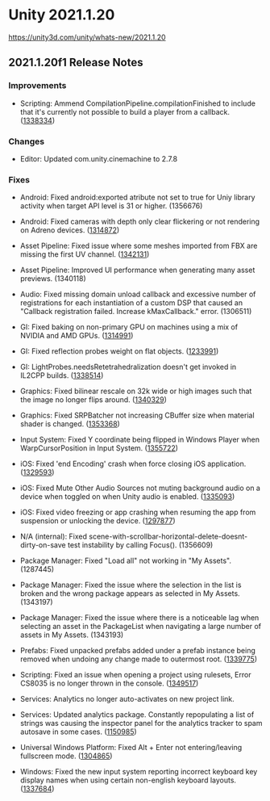 # Unity 2021.1.20
https://unity3d.com/unity/whats-new/2021.1.20

## 2021.1.20f1 Release Notes


### Improvements
<ul>
<li>Scripting: Ammend CompilationPipeline.compilationFinished to include that it's currently not possible to build a player from a callback. (<a href="https://issuetracker.unity3d.com/issues/error-appears-in-the-console-when-triggering-a-build-from-the-compilationfinished-callback">1338334</a>)</li>
</ul>

### Changes
<ul>
<li>Editor: Updated com.unity.cinemachine to 2.7.8</li>
</ul>

### Fixes
<ul>
<li><p>Android: Fixed android:exported atribute not set to true for Uniy library activity when target API level is 31 or higher. (1356676)</p></li>
<li><p>Android: Fixed cameras with depth only clear flickering or not rendering on Adreno devices. (<a href="https://issuetracker.unity3d.com/issues/opengles3-mobile-objects-with-shaders-flickering-when-using-urp-plus-camera-stacking">1314872</a>)</p></li>
<li><p>Asset Pipeline: Fixed issue where some meshes imported from FBX are missing the first UV channel. (<a href="https://issuetracker.unity3d.com/issues/fbx-model-has-broken-uv-mapping-when-the-imported-model-is-duplicated-or-using-a-newer-unity-version">1342131</a>)</p></li>
<li><p>Asset Pipeline: Improved UI performance when generating many asset previews. (1340118)</p></li>
<li><p>Audio: Fixed missing domain unload callback and excessive number of registrations for each instantiation of a custom DSP that caused an "Callback registration failed. Increase kMaxCallback." error. (1306511)</p></li>
<li><p>GI: Fixed baking on non-primary GPU on machines using a mix of NVIDIA and AMD GPUs. (<a href="https://issuetracker.unity3d.com/issues/gpu-plm-lightmapper-falls-back-to-cpu-plm-after-changing-gpu-baking-device">1314991</a>)</p></li>
<li><p>GI: Fixed reflection probes weight on flat objects. (<a href="https://issuetracker.unity3d.com/issues/weights-sum-of-reflection-probes-affecting-the-gameobject-gets-over-one-when-one-of-a-reflection-probes-is-inside-another-one">1233991</a>)</p></li>
<li><p>GI: LightProbes.needsRetetrahedralization doesn't get invoked in IL2CPP builds. (<a href="https://issuetracker.unity3d.com/issues/lightprobes-dot-needsretetrahedralization-doesnt-get-invoked-in-il2cpp-builds">1338514</a>)</p></li>
<li><p>Graphics: Fixed bilinear rescale on 32k wide or high images such that the image no longer flips around. (<a href="https://issuetracker.unity3d.com/issues/image-will-appear-flipped-when-using-the-bilinear-resize-algorithm">1340329</a>)</p></li>
<li><p>Graphics: Fixed SRPBatcher not increasing CBuffer size when material shader is changed. (<a href="https://issuetracker.unity3d.com/issues/srpbatcher-not-increasing-cbuffer-size-when-material-shader-is-changed">1353368</a>)</p></li>
<li><p>Input System: Fixed Y coordinate being flipped in Windows Player when WarpCursorPosition in Input System. (<a href="https://issuetracker.unity3d.com/issues/mouse-cursor-y-position-inverted-when-using-mouse-dot-current-dot-warpcursorposition">1355722</a>)</p></li>
<li><p>iOS: Fixed 'end Encoding' crash when force closing iOS application. (<a href="https://issuetracker.unity3d.com/issues/ios-crash-on-mtlreportfailure-dot-cold-dot-1-due-to-a-missing-endencoding-call-on-exiting-the-application">1329593</a>)</p></li>
<li><p>iOS: Fixed Mute Other Audio Sources not muting background audio on a device when toggled on when Unity audio is enabled. (<a href="https://issuetracker.unity3d.com/issues/ios-mute-other-audio-sources-is-not-muting-background-audio-on-a-device-when-toggled-on">1335093</a>)</p></li>
<li><p>iOS: Fixed video freezing or app crashing when resuming the app from suspension or unlocking the device. (<a href="https://issuetracker.unity3d.com/issues/ios-14-video-freezes-when-resuming-the-app-from-suspension-or-unlocking-the-device">1297877</a>)</p></li>
<li><p>N/A (internal): Fixed scene-with-scrollbar-horizontal-delete-doesnt-dirty-on-save test instability by calling Focus(). (1356609)</p></li>
<li><p>Package Manager: Fixed "Load all" not working in "My Assets". (1287445)</p></li>
<li><p>Package Manager: Fixed the issue where the selection in the list is broken and the wrong package appears as selected in My Assets. (1343197)</p></li>
<li><p>Package Manager: Fixed the issue where there is a noticeable lag when selecting an asset in the PackageList when navigating a large number of assets in My Assets. (1343193)</p></li>
<li><p>Prefabs: Fixed unpacked prefabs added under a prefab instance being removed when undoing any change made to outermost root. (<a href="https://issuetracker.unity3d.com/issues/unpacked-prefabs-added-to-a-prefab-variant-in-prefab-mode-are-removed-when-undoing-any-change-made-to-main-prefab">1339775</a>)</p></li>
<li><p>Scripting: Fixed an issue when opening a project using rulesets, Error CS8035 is no longer thrown in the console. (<a href="https://issuetracker.unity3d.com/issues/error-cs8035">1349517</a>)</p></li>
<li><p>Services: Analytics no longer auto-activates on new project link.</p></li>
<li><p>Services: Updated analytics package. Constantly repopulating a list of strings was causing the inspector panel for the analytics tracker to spam autosave in some cases. (<a href="https://issuetracker.unity3d.com/issues/a-loop-of-prefab-autosave-begins-when-adding-a-parameter-to-analytics-event-tracker-in-prefab-editing-mode">1150985</a>)</p></li>
<li><p>Universal Windows Platform: Fixed Alt + Enter not entering/leaving fullscreen mode. (<a href="https://issuetracker.unity3d.com/issues/player-window-can-not-be-maximised-after-being-taken-out-of-fullscreen-with-alt-plus-enter">1304865</a>)</p></li>
<li><p>Windows: Fixed the new input system reporting incorrect keyboard key display names when using certain non-english keyboard layouts. (<a href="https://issuetracker.unity3d.com/issues/inputsystem-inputaction-dot-getbindingdisplaystring-does-not-correctly-map-keys-after-changing-system-language">1337684</a>)</p></li>
</ul>

